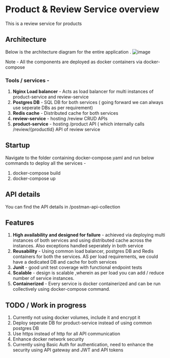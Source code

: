 # Product & Review Service overview
This is a review service for products

## Architecture
Below is the architecture diagram for the entire application .
![image](https://user-images.githubusercontent.com/12785130/233911592-2ac61cf1-54cd-4311-847f-85d178678ae2.png)

Note - All the components are deployed as docker containers via docker-compose

### Tools / services -
1) **Nginx Load balancer** - Acts as load balancer for multi instances of product-service and review-service
2) **Postgres DB** - SQL DB for both services ( going forward we can always use seperate DBs as per requirement)
3) **Redis cache** - Distributed cache for both services
4) **review-service** - hosting /review CRUD APIs
5) **product-service** - hosting /product API ( which internally calls /review/{productId} API of review service

## Startup
Navigate to the folder containing docker-compose.yaml and run below commands to deploy all the services  -
1) docker-compose build
2) docker-compose up

## API details 
You can find the API details in /postman-api-collection


## Features 
1) **High availability and designed for failure** - achieved via deploying multi instances of both services and using distributed cache across the instances. Also exceptions handled seperately in both service
2) **Reusability** - Using common load balancer, postgres DB and Redis containers for both the services. AS per load requirements, we could have a dedicated DB and cache for both services
3) **Junit** - good unit test coverage with functional endpoint tests
4) **Scalable** - design is scalable ,wherein as per load you can add / reduce number of service instances.
5) **Containerized** - Every service is docker containerized and can be run collectively using docker-compose command.

## TODO / Work in progress
1) Currently not using docker volumes, include it and encrypt it
2) Deploy seperate DB for product-service instead of using common postgres DB
3) Use https instead of http for all API communication 
4) Enhance docker network security
5) Currently using Basic Auth for authentication, need to enhance the security using API gateway and JWT and API tokens



